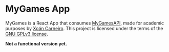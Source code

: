 # MyGames App

MyGames is a React App that consumes [MyGamesAPI](https://github.com/xocarva/mygames-api), made for academic purposes by [Xoán Carneiro](https://github.com/xocarva). This project is licensed under the terms of the [GNU GPLv3 license](https://www.gnu.org/licenses/gpl-3.0.en.html).

**Not a functional version yet.**